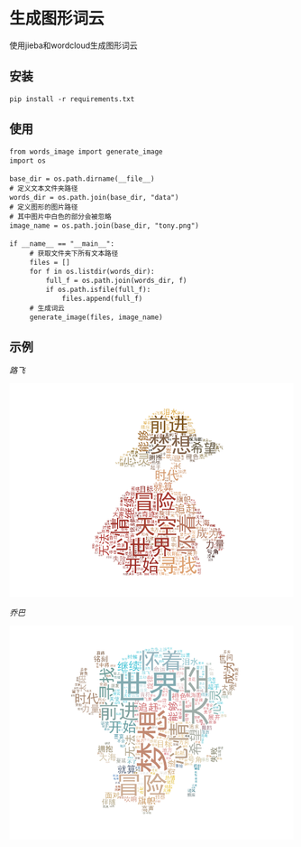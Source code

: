 生成图形词云
==========

使用jieba和wordcloud生成图形词云

## 安装

    pip install -r requirements.txt

## 使用

    from words_image import generate_image
    import os

    base_dir = os.path.dirname(__file__)
    # 定义文本文件夹路径
    words_dir = os.path.join(base_dir, "data")
    # 定义图形的图片路径
    # 其中图片中白色的部分会被忽略
    image_name = os.path.join(base_dir, "tony.png")

    if __name__ == "__main__":
         # 获取文件夹下所有文本路径
         files = []
         for f in os.listdir(words_dir):
             full_f = os.path.join(words_dir, f)
             if os.path.isfile(full_f):
                 files.append(full_f)
         # 生成词云
         generate_image(files, image_name)

## 示例

*路飞*

![luffy_word](luffy_result.png)

*乔巴*

![tony_words](tony_result.png)
